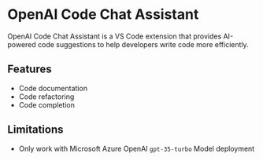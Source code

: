 # OpenAI Code Chat Assistant

OpenAI Code Chat Assistant is a VS Code extension that provides AI-powered code suggestions to help developers write code more efficiently.

## Features

- Code documentation
- Code refactoring
- Code completion

## Limitations

- Only work with Microsoft Azure OpenAI `gpt-35-turbo` Model deployment
